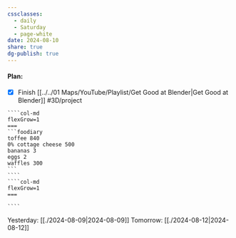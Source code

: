```yaml
---
cssclasses:
  - daily
  - Saturday
  - page-white
date: 2024-08-10
share: true
dg-publish: true
---
```

#### Plan:
- [x] Finish [[../../01 Maps/YouTube/Playlist/Get Good at Blender|Get Good at Blender]] #3D/project
`````col
````col-md
flexGrow=1
===
```foodiary 
toffee 840
0% cottage cheese 500
bananas 3
eggs 2
waffles 300
```
````
````col-md
flexGrow=1
===

````
`````
Yesterday: [[./2024-08-09|2024-08-09]]
Tomorrow: [[./2024-08-12|2024-08-12]]